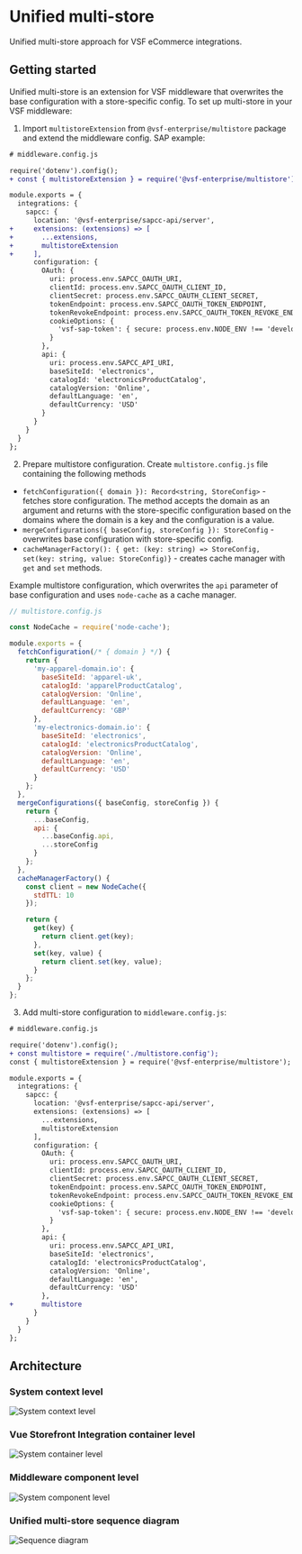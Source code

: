 # Unified multi-store

Unified multi-store approach for VSF eCommerce integrations.

## Getting started

Unified multi-store is an extension for VSF middleware that overwrites the base configuration with a store-specific config.
To set up multi-store in your VSF middleware:

1. Import `multistoreExtension` from `@vsf-enterprise/multistore` package and extend the middleware config. SAP example:

```diff
# middleware.config.js

require('dotenv').config();
+ const { multistoreExtension } = require('@vsf-enterprise/multistore');

module.exports = {
  integrations: {
    sapcc: {
      location: '@vsf-enterprise/sapcc-api/server',
+     extensions: (extensions) => [
+       ...extensions,
+       multistoreExtension
+     ],
      configuration: {
        OAuth: {
          uri: process.env.SAPCC_OAUTH_URI,
          clientId: process.env.SAPCC_OAUTH_CLIENT_ID,
          clientSecret: process.env.SAPCC_OAUTH_CLIENT_SECRET,
          tokenEndpoint: process.env.SAPCC_OAUTH_TOKEN_ENDPOINT,
          tokenRevokeEndpoint: process.env.SAPCC_OAUTH_TOKEN_REVOKE_ENDPOINT,
          cookieOptions: {
            'vsf-sap-token': { secure: process.env.NODE_ENV !== 'development' }
          }
        },
        api: {
          uri: process.env.SAPCC_API_URI,
          baseSiteId: 'electronics',
          catalogId: 'electronicsProductCatalog',
          catalogVersion: 'Online',
          defaultLanguage: 'en',
          defaultCurrency: 'USD'
        }
      }
    }
  }
};
```

2. Prepare multistore configuration. Create `multistore.config.js` file containing the following methods

- `fetchConfiguration({ domain }): Record<string, StoreConfig>` - fetches store configuration. The method accepts the domain as an argument and returns with the store-specific configuration based on the domains where the domain is a key and the configuration is a value.
- `mergeConfigurations({ baseConfig, storeConfig }): StoreConfig` - overwrites base configuration with store-specific config.
- `cacheManagerFactory(): { get: (key: string) => StoreConfig, set(key: string, value: StoreConfig)}` - creates cache manager with `get` and `set` methods.

Example multistore configuration, which overwrites the `api` parameter of base configuration and uses `node-cache` as a cache manager.

```javascript
// multistore.config.js

const NodeCache = require('node-cache');

module.exports = {
  fetchConfiguration(/* { domain } */) {
    return {
      'my-apparel-domain.io': {
        baseSiteId: 'apparel-uk',
        catalogId: 'apparelProductCatalog',
        catalogVersion: 'Online',
        defaultLanguage: 'en',
        defaultCurrency: 'GBP'
      },
      'my-electronics-domain.io': {
        baseSiteId: 'electronics',
        catalogId: 'electronicsProductCatalog',
        catalogVersion: 'Online',
        defaultLanguage: 'en',
        defaultCurrency: 'USD'
      }
    };
  },
  mergeConfigurations({ baseConfig, storeConfig }) {
    return {
      ...baseConfig,
      api: {
        ...baseConfig.api,
        ...storeConfig
      }
    };
  },
  cacheManagerFactory() {
    const client = new NodeCache({
      stdTTL: 10
    });

    return {
      get(key) {
        return client.get(key);
      },
      set(key, value) {
        return client.set(key, value);
      }
    };
  }
};
```

3. Add multi-store configuration to `middleware.config.js`:

```diff
# middleware.config.js

require('dotenv').config();
+ const multistore = require('./multistore.config');
const { multistoreExtension } = require('@vsf-enterprise/multistore');

module.exports = {
  integrations: {
    sapcc: {
      location: '@vsf-enterprise/sapcc-api/server',
      extensions: (extensions) => [
        ...extensions,
        multistoreExtension
      ],
      configuration: {
        OAuth: {
          uri: process.env.SAPCC_OAUTH_URI,
          clientId: process.env.SAPCC_OAUTH_CLIENT_ID,
          clientSecret: process.env.SAPCC_OAUTH_CLIENT_SECRET,
          tokenEndpoint: process.env.SAPCC_OAUTH_TOKEN_ENDPOINT,
          tokenRevokeEndpoint: process.env.SAPCC_OAUTH_TOKEN_REVOKE_ENDPOINT,
          cookieOptions: {
            'vsf-sap-token': { secure: process.env.NODE_ENV !== 'development' }
          }
        },
        api: {
          uri: process.env.SAPCC_API_URI,
          baseSiteId: 'electronics',
          catalogId: 'electronicsProductCatalog',
          catalogVersion: 'Online',
          defaultLanguage: 'en',
          defaultCurrency: 'USD'
        },
+       multistore
      }
    }
  }
};
```

## Architecture

### System context level

![System context level](https://res.cloudinary.com/vue-storefront/image/upload/v1674577953/Unified%20multi-store/Integrations_Workspace_-_System_context_level_utxxzw.jpg)

### Vue Storefront Integration container level

![System container level](https://res.cloudinary.com/vue-storefront/image/upload/v1674577953/Unified%20multi-store/Integrations_Workspace_-_System_container_level_jbhk66.jpg)

### Middleware component level

![System component level](https://res.cloudinary.com/vue-storefront/image/upload/v1674577953/Unified%20multi-store/Integrations_Workspace_-_System_component_level_-_Middleware_with_multistore_1_at6dqq.jpg)

### Unified multi-store sequence diagram

![Sequence diagram](https://res.cloudinary.com/vue-storefront/image/upload/v1674577949/Unified%20multi-store/Unified_multi-store_1_kwbuu1.png)